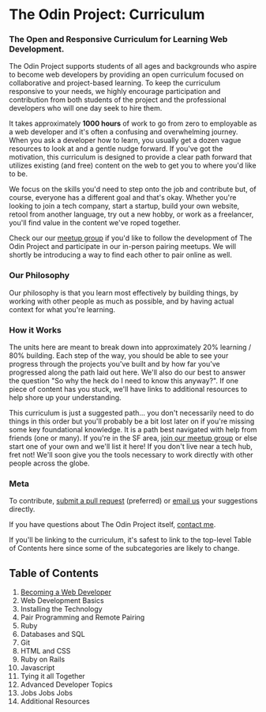# The Odin Project: Curriculum

### The Open and Responsive Curriculum for Learning Web Development.

The Odin Project supports students of all ages and backgrounds who aspire to become web developers by providing an open curriculum focused on collaborative and project-based learning.  To keep the curriculum responsive to your needs, we highly encourage participation and contribution from both students of the project and the professional developers who will one day seek to hire them.

It takes approximately **1000 hours** of work to go from zero to employable as a web developer and it's often a confusing and overwhelming journey.  When you ask a developer how to learn, you usually get a dozen vague resources to look at and a gentle nudge forward.  If you've got the motivation, this curriculum is designed to provide a clear path forward that utilizes existing (and free) content on the web to get you to where you'd like to be.  

We focus on the skills you'd need to step onto the job and contribute but, of course, everyone has a different goal and that's okay.  Whether you're looking to join a tech company, start a startup, build your own website, retool from another language, try out a new hobby, or work as a freelancer, you'll find value in the content we've roped together.  

Check our our [meetup group](http://www.meetup.com/Learn-Web-Development-Paired-Programming-in-SF) if you'd like to follow the development of The Odin Project and participate in our in-person pairing meetups.  We will shortly be introducing a way to find each other to pair online as well.

### Our Philosophy

Our philosophy is that you learn most effectively by building things, by working with other people as much as possible, and by having actual context for what you're learning.  

### How it Works

The units here are meant to break down into approximately 20% learning / 80% building.  Each step of the way, you should be able to see your progress through the projects you've built and by how far you've progressed along the path laid out here.  We'll also do our best to answer the question "So why the heck do I need to know this anyway?".  If one piece of content has you stuck, we'll have links to additional resources to help shore up your understanding.

This curriculum is just a suggested path... you don't necessarily need to do things in this order but you'll probably be a bit lost later on if you're missing some key foundational knowledge.  It is a path best navigated with help from friends (one or many).  If you're in the SF area, [join our meetup group](http://www.meetup.com/Learn-Web-Development-Paired-Programming-in-SF) or else start one of your own and we'll list it here!  If you don't live near a tech hub, fret not! We'll soon give you the tools necessary to work directly with other people across the globe.

### Meta
To contribute, [submit a pull request](https://help.github.com/articles/fork-a-repo) (preferred) or [email us](curriculum@theodinproject.com) your suggestions directly.

If you have questions about The Odin Project itself, [contact me](mailto:erik@theodinproject.com).

If you'll be linking to the curriculum, it's safest to link to the top-level Table of Contents here since some of the subcategories are likely to change.

## Table of Contents

<ol>
  <li><a href="becoming_a_web_developer/becoming_a_web_developer.md">Becoming a Web Developer</a></li>
  <li>Web Development Basics</li>
  <li>Installing the Technology</li>
  <li>Pair Programming and Remote Pairing</li>
  <li>Ruby</li>
  <li>Databases and SQL</li>
  <li>Git</li>
  <li>HTML and CSS</li>
  <li>Ruby on Rails</li>
  <li>Javascript</li>
  <li>Tying it all Together</li>
  <li>Advanced Developer Topics</li>
  <li>Jobs Jobs Jobs</li>
  <li>Additional Resources</li>
</ol>